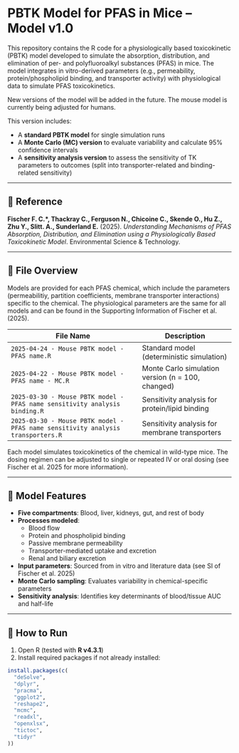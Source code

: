 # PBTK Model for PFAS in Mice – Model v1.0

This repository contains the R code for a physiologically based toxicokinetic (PBTK) model developed to simulate the absorption, distribution, and elimination of per- and polyfluoroalkyl substances (PFAS) in mice. The model integrates in vitro-derived parameters (e.g., permeability, protein/phospholipid binding, and transporter activity) with physiological data to simulate PFAS toxicokinetics.

New versions of the model will be added in the future. The mouse model is currently being adjusted for humans.

This version includes:
- A **standard PBTK model** for single simulation runs
- A **Monte Carlo (MC) version** to evaluate variability and calculate 95% confidence intervals
- A **sensitivity analysis version** to assess the sensitivity of TK parameters to outcomes (split into transporter-related and binding-related sensitivity)

---

## 📄 Reference

**Fischer F. C.*, Thackray C., Ferguson N., Chicoine C., Skende O., Hu Z., Zhu Y., Slitt. A., Sunderland E.** (2025). *Understanding Mechanisms of PFAS Absorption, Distribution, and Elimination using a Physiologically Based Toxicokinetic Model*. Environmental Science & Technology.  

---

## 📁 File Overview

Models are provided for each PFAS chemical, which include the parameters (permeabilitiy, partition coefficients, membrane transporter interactions) specific to the chemical. The physiological parameters are the same for all models and can be found in the Supporting Information of Fischer et al. (2025).

| File Name                                                                      | Description                                           |
|--------------------------------------------------------------------------------|-------------------------------------------------------|
| `2025-04-24 - Mouse PBTK model - PFAS name.R`                                  | Standard model (deterministic simulation)             |
| `2025-04-22 - Mouse PBTK model - PFAS name - MC.R`                             | Monte Carlo simulation version (n = 100, changed)     |
| `2025-03-30 - Mouse PBTK model - PFAS name sensitivity analysis binding.R`     | Sensitivity analysis for protein/lipid binding        |
| `2025-03-30 - Mouse PBTK model - PFAS name sensitivity analysis transporters.R`| Sensitivity analysis for membrane transporters        |

Each model simulates toxicokinetics of the chemical in wild-type mice. The dosing regimen can be adjusted to single or repeated IV or oral dosing (see Fischer et al. 2025 for more information).

---

## 🧪 Model Features

- **Five compartments**: Blood, liver, kidneys, gut, and rest of body
- **Processes modeled**: 
  - Blood flow
  - Protein and phospholipid binding
  - Passive membrane permeability
  - Transporter-mediated uptake and excretion
  - Renal and biliary excretion
- **Input parameters**: Sourced from in vitro and literature data (see SI of Fischer et al. 2025)
- **Monte Carlo sampling**: Evaluates variability in chemical-specific parameters
- **Sensitivity analysis**: Identifies key determinants of blood/tissue AUC and half-life

---

## 🚀 How to Run

1. Open R (tested with **R v4.3.1**)
2. Install required packages if not already installed:
```r
install.packages(c(
  "deSolve", 
  "dplyr", 
  "pracma", 
  "ggplot2", 
  "reshape2", 
  "mcmc", 
  "readxl", 
  "openxlsx", 
  "tictoc", 
  "tidyr"
))
